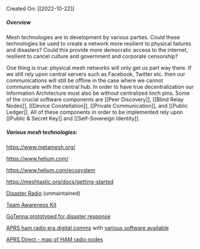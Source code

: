 Created On: [[2022-10-22]] 

##### Overview

Mesh technologies are in development by various parties.  Could these technologies be used to create a network more resilient to physical failures and disasters?  Could this provide more democratic access to the internet, resilient to cancel culture and government and corporate censorship?

One thing is true: physical mesh networks will only get us part way there.  If we still rely upon central servers such as Facebook, Twitter etc. then our communications will still be offline in the case where we cannot communicate with the central hub.  In order to have true decentralization our Information Architecture must also be without centralized linch pins.  Some of the crucial software components are [[Peer Discovery]], [[Blind Relay Nodes]], [[Device Constellation]], [[Private Communication]], and [[Public Ledger]].  All of these components in order to be implemented rely upon [[Public & Secret Key]] and [[Self-Sovereign Identity]].

##### Various mesh technologies:

https://www.metamesh.org/

https://www.helium.com/

https://www.helium.com/ecosystem

https://meshtastic.org/docs/getting-started

[Disaster Radio](https://github.com/sudomesh/disaster-radio/issues/110) (unmaintained)

[Team Awareness Kit](https://www.cofiretech.org/feature-projects/team-awareness-kit-tak)

[GoTenna prototyped for disaster response](https://gotenna.com/blogs/newsroom/operation-phoenix-stays-connected-during-disaster-recovery-training-with-gotenna-mesh)

[APRS ham radio era digital comms](http://www.aprs.org/psat.html) with [various software available](https://www.dxzone.com/catalog/Software/APRS/)

[APRS Direct - map of HAM radio nodes](https://www.aprsdirect.com/)

